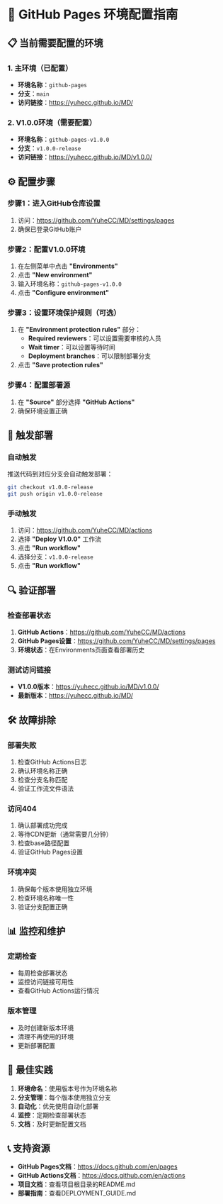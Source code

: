# 🔧 GitHub Pages 环境配置指南

## 📋 当前需要配置的环境

### 1. 主环境（已配置）
- **环境名称**：`github-pages`
- **分支**：`main`
- **访问链接**：https://yuhecc.github.io/MD/

### 2. V1.0.0环境（需要配置）
- **环境名称**：`github-pages-v1.0.0`
- **分支**：`v1.0.0-release`
- **访问链接**：https://yuhecc.github.io/MD/v1.0.0/

## ⚙️ 配置步骤

### 步骤1：进入GitHub仓库设置
1. 访问：https://github.com/YuheCC/MD/settings/pages
2. 确保已登录GitHub账户

### 步骤2：配置V1.0.0环境
1. 在左侧菜单中点击 **"Environments"**
2. 点击 **"New environment"**
3. 输入环境名称：`github-pages-v1.0.0`
4. 点击 **"Configure environment"**

### 步骤3：设置环境保护规则（可选）
1. 在 **"Environment protection rules"** 部分：
   - **Required reviewers**：可以设置需要审核的人员
   - **Wait timer**：可以设置等待时间
   - **Deployment branches**：可以限制部署分支
2. 点击 **"Save protection rules"**

### 步骤4：配置部署源
1. 在 **"Source"** 部分选择 **"GitHub Actions"**
2. 确保环境设置正确

## 🚀 触发部署

### 自动触发
推送代码到对应分支会自动触发部署：
```bash
git checkout v1.0.0-release
git push origin v1.0.0-release
```

### 手动触发
1. 访问：https://github.com/YuheCC/MD/actions
2. 选择 **"Deploy V1.0.0"** 工作流
3. 点击 **"Run workflow"**
4. 选择分支：`v1.0.0-release`
5. 点击 **"Run workflow"**

## 🔍 验证部署

### 检查部署状态
1. **GitHub Actions**：https://github.com/YuheCC/MD/actions
2. **GitHub Pages设置**：https://github.com/YuheCC/MD/settings/pages
3. **环境状态**：在Environments页面查看部署历史

### 测试访问链接
- **V1.0.0版本**：https://yuhecc.github.io/MD/v1.0.0/
- **最新版本**：https://yuhecc.github.io/MD/

## 🛠️ 故障排除

### 部署失败
1. 检查GitHub Actions日志
2. 确认环境名称正确
3. 检查分支名称匹配
4. 验证工作流文件语法

### 访问404
1. 确认部署成功完成
2. 等待CDN更新（通常需要几分钟）
3. 检查base路径配置
4. 验证GitHub Pages设置

### 环境冲突
1. 确保每个版本使用独立环境
2. 检查环境名称唯一性
3. 验证分支配置正确

## 📊 监控和维护

### 定期检查
- 每周检查部署状态
- 监控访问链接可用性
- 查看GitHub Actions运行情况

### 版本管理
- 及时创建新版本环境
- 清理不再使用的环境
- 更新部署配置

## 🎯 最佳实践

1. **环境命名**：使用版本号作为环境名称
2. **分支管理**：每个版本使用独立分支
3. **自动化**：优先使用自动化部署
4. **监控**：定期检查部署状态
5. **文档**：及时更新配置文档

## 📞 支持资源

- **GitHub Pages文档**：https://docs.github.com/en/pages
- **GitHub Actions文档**：https://docs.github.com/en/actions
- **项目文档**：查看项目根目录的README.md
- **部署指南**：查看DEPLOYMENT_GUIDE.md
